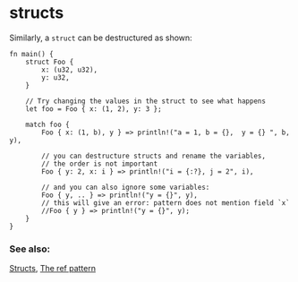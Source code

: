 # structs

Similarly, a `struct` can be destructured as shown:

```rust,editable
fn main() {
    struct Foo {
        x: (u32, u32),
        y: u32,
    }

    // Try changing the values in the struct to see what happens
    let foo = Foo { x: (1, 2), y: 3 };

    match foo {
        Foo { x: (1, b), y } => println!("a = 1, b = {},  y = {} ", b, y),

        // you can destructure structs and rename the variables,
        // the order is not important
        Foo { y: 2, x: i } => println!("i = {:?}, j = 2", i),

        // and you can also ignore some variables:
        Foo { y, .. } => println!("y = {}", y),
        // this will give an error: pattern does not mention field `x`
        //Foo { y } => println!("y = {}", y);
    }
}
```

### See also:

[Structs](custom_types/structs.html), [The ref pattern](scope/borrow/ref.html)
